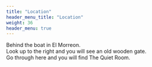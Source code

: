 ```yaml
---
title: "Location"
header_menu_title: "Location"
weight: 36
header_menu: true
---
```


Behind the boat in El Morreon.\
Look up to the right and you will see an old wooden gate.\
Go through here and you will find The Quiet Room.

